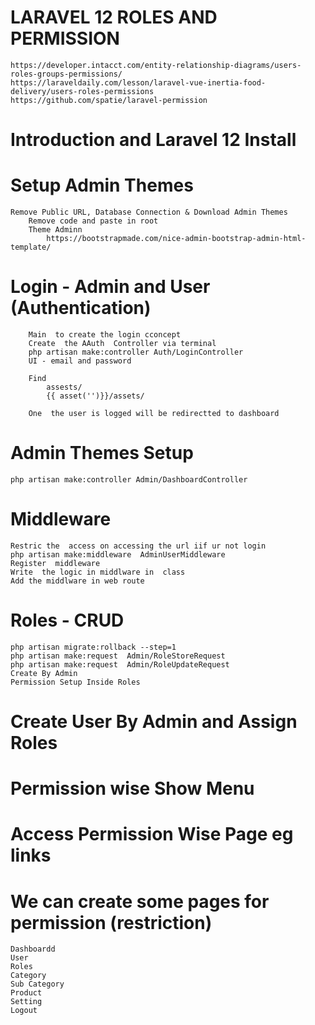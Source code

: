 # LARAVEL 12 ROLES AND PERMISSION 
    https://developer.intacct.com/entity-relationship-diagrams/users-roles-groups-permissions/
    https://laraveldaily.com/lesson/laravel-vue-inertia-food-delivery/users-roles-permissions
    https://github.com/spatie/laravel-permission
    
# Introduction  and Laravel 12 Install
# Setup Admin Themes
    Remove Public URL, Database Connection & Download Admin Themes 
        Remove code and paste in root
        Theme Adminn
            https://bootstrapmade.com/nice-admin-bootstrap-admin-html-template/
# Login - Admin and User (Authentication)
        Main  to create the login cconcept
        Create  the AAuth  Controller via terminal
        php artisan make:controller Auth/LoginController
        UI - email and password

        Find
            assests/
            {{ asset('')}}/assets/

        One  the user is logged will be redirectted to dashboard 

# Admin Themes Setup 
    php artisan make:controller Admin/DashboardController

# Middleware 
    Restric the  access on accessing the url iif ur not login
    php artisan make:middleware  AdminUserMiddleware
    Register  middleware
    Write  the logic in middlware in  class
    Add the middlware in web route

# Roles - CRUD 
    php artisan migrate:rollback --step=1
    php artisan make:request  Admin/RoleStoreRequest
    php artisan make:request  Admin/RoleUpdateRequest
    Create By Admin
    Permission Setup Inside Roles
# Create User  By Admin  and  Assign Roles
# Permission wise Show Menu
# Access Permission Wise Page  eg links


# We can create  some pages  for permission (restriction)

    Dashboardd
    User
    Roles
    Category
    Sub Category
    Product
    Setting
    Logout

# 
    
